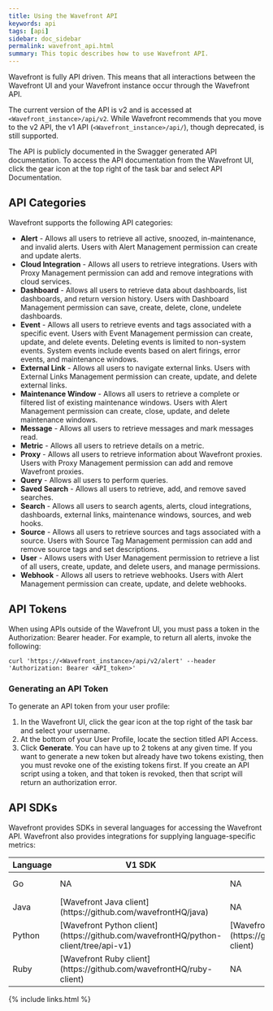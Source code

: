 ```yaml
---
title: Using the Wavefront API
keywords: api
tags: [api]
sidebar: doc_sidebar
permalink: wavefront_api.html
summary: This topic describes how to use Wavefront API.
---
```


Wavefront is fully API driven. This means that all interactions between the Wavefront UI and your Wavefront instance occur through the Wavefront API. 

The current version of the API is v2 and is accessed at `<Wavefront_instance>/api/v2`. While Wavefront recommends that you move to the v2 API, the v1 API (`<Wavefront_instance>/api/`), though deprecated, is still supported.

The API is publicly documented in the Swagger generated API documentation. To access the API documentation from the Wavefront UI, click the gear icon <i class="fa fa-cog"></i> at the top right of the task bar and select API Documentation.

## API Categories
Wavefront supports the following API categories:

- **Alert** - Allows all users to retrieve all active, snoozed, in-maintenance, and invalid alerts. Users with Alert Management permission can create and update alerts.
- **Cloud Integration** - Allows all users to retrieve integrations. Users with Proxy Management permission can add and remove integrations with cloud services.
- **Dashboard** - Allows all users to retrieve data about dashboards, list dashboards, and return version history. Users with Dashboard Management permission can save, create, delete, clone, undelete dashboards.
- **Event** - Allows all users to retrieve events and tags associated with a specific event. Users with Event Management permission can create, update, and delete events. Deleting events is limited to non-system events. System events include events based on alert firings, error events, and maintenance windows.
- **External Link** - Allows all users to navigate external links. Users with External Links Management permission can create, update, and delete external links.
- **Maintenance Window** - Allows all users to retrieve a complete or filtered list of existing maintenance windows. Users with Alert Management permission can create, close, update, and delete maintenance windows.
- **Message** - Allows all users to retrieve messages and mark messages read.
- **Metric** - Allows all users to retrieve details on a metric.
- **Proxy** - Allows all users to retrieve information about Wavefront proxies. Users with Proxy Management permission can add and remove Wavefront proxies.
- **Query** - Allows all users to perform queries.
- **Saved Search** - Allows all users to retrieve, add, and remove saved searches.
- **Search** - Allows all users to search agents, alerts, cloud integrations, dashboards, external links, maintenance windows, sources, and web hooks.
- **Source** - Allows all users to retrieve sources and tags associated with a source. Users with Source Tag Management permission can add and remove source tags and set descriptions.
- **User** - Allows users with User Management permission to retrieve a list of all users, create, update, and delete users, and manage permissions.
- **Webhook** - Allows all users to retrieve webhooks. Users with Alert Management permission can create, update, and delete webhooks.

 
## API Tokens
When using APIs outside of the Wavefront UI, you must pass a token in the Authorization: Bearer header. For example, to return all alerts, invoke the following:

```shell
curl 'https://<Wavefront_instance>/api/v2/alert' --header 'Authorization: Bearer <API_token>'
```

### Generating an API Token

To generate an API token from your user profile:

1. In the Wavefront UI, click the gear icon <i class="fa fa-cog"></i>  at the top right of the task bar and select your username.
1. At the bottom of your User Profile, locate the section titled API Access.
1. Click **Generate**. You can have up to 2 tokens at any given time. If you want to generate a new token but already have two tokens existing, then you must revoke one of the existing tokens first. If you create an API script using a token, and that token is revoked, then that script will return an authorization error.
 
## API SDKs
Wavefront provides SDKs  in several languages for accessing the Wavefront API. Wavefront also provides integrations for supplying language-specific metrics:

<table style="width: 100%;">
<colgroup>
<col width="10%"/>
<col width="30%"/>
<col width="30%"/>
<col width="30%"/>
</colgroup>
<thead>
<tr><th>Language</th><th>V1 SDK</th><th>V2 SDK</th><th>Metrics</th></tr>
</thead>
<tbody>
<tr>
<td>Go</td>
<td>NA</td>
<td>NA</td>
<td markdown="span">[Go Metrics Integration](integrations_go_metrics)</td>
</tr>
<tr>
<td>Java</td>
<td markdown="span">[Wavefront Java client](https://github.com/wavefrontHQ/java)</td>
<td>NA</td>
<td markdown="span">[DropWizard Metrics Integration](integrations_dropwizard_metrics)</td>
</tr>
<tr>
<td>Python</td>
<td markdown="span">[Wavefront Python client](https://github.com/wavefrontHQ/python-client/tree/api-v1)</td>
<td markdown="span">[Wavefront Python client](https://github.com/wavefrontHQ/python-client)</td>
<td>NA</td>
</tr>
<tr>
<td>Ruby</td>
<td markdown="span">[Wavefront Ruby client](https://github.com/wavefrontHQ/ruby-client)</td>
<td>NA</td>
<td>NA</td>
</tr>
</tbody>
</table>

{% include links.html %}